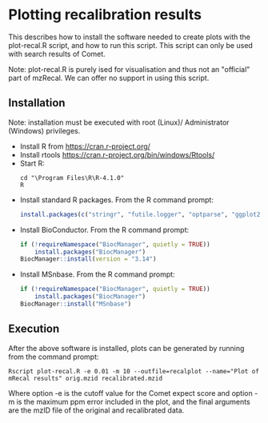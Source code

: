 # Plotting recalibration results

This describes how to install the software needed to create plots with the plot-recal.R script, and how to run this script.
This script can only be used with search results of Comet.

Note: plot-recal.R is purely ised for visualisation and thus not an "official" part of mzRecal. We can offer no support in using
this script.

## Installation

Note: installation must be executed with root (Linux)/ Administrator (Windows) privileges.

* Install R from https://cran.r-project.org/ 
* Install rtools https://cran.r-project.org/bin/windows/Rtools/
* Start R:
    ```
    cd "\Program Files\R\R-4.1.0"
    R
    ```
* Install standard R packages. From the R command prompt:
    ```R
    install.packages(c("stringr", "futile.logger", "optparse", "ggplot2", "gridExtra"))
    ```
* Install BioConductor. From the R command prompt:
    ```R
    if (!requireNamespace("BiocManager", quietly = TRUE))
        install.packages("BiocManager")
    BiocManager::install(version = "3.14")
    ```
* Install MSnbase.  From the R command prompt:
    ```R
    if (!requireNamespace("BiocManager", quietly = TRUE))
        install.packages("BiocManager")
    BiocManager::install("MSnbase")
    ```

## Execution

After the above software is installed, plots can be generated by running from the command prompt:

```
Rscript plot-recal.R -e 0.01 -m 10 --outfile=recalplot --name="Plot of mRecal results" orig.mzid recalibrated.mzid
```

Where option -e is the cutoff value for the Comet expect score and option -m is the maximum ppm error included in the plot, and the final arguments are the mzID file of the original and recalibrated data.

